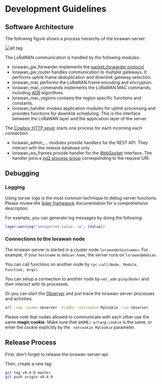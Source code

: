 # Development Guidelines

## Software Architecture

The following figure shows a process hierarchy of the lorawan-server:

![alt tag](https://raw.githubusercontent.com/gotthardp/lorawan-server/master/doc/images/software-architecture.png)

The LoRaWAN communication is handled by the following modules:
 * lorawan_gw_forwarder implements the
   [packet_forwarder protocol](https://github.com/Lora-net/packet_forwarder/blob/master/PROTOCOL.TXT)
 * lorawan_gw_router handles communication to multiple gateways. It performs uplink frame
   deduplication and downlink gateway selection.
 * lorawan_mac performs the LoRaWAN frame encoding and encryption.
 * lorawan_mac_commands implements the LoRaWAN MAC commands, including [ADR](ADR.md)
   algorithms.
 * lorawan_mac_regions contains the region specific functions and constants.
 * lorawan_handler invokes application modules for uplink processing and provides
   functions for downlink scheduling. This is the interface between the LoRaWAN layer
   and the application layer of the server.

The [Cowboy HTTP sever](https://ninenines.eu/docs/en/cowboy/2.0/guide/introduction/)
starts one process for each incoming each connection:
 * lorawan_admin_... modules provide handlers for the REST API. They interact with
   the mnesia database only.
 * lorawan_ws_frames provide handler for the [WebSocket](WebSockets.md) interface.
   The handler joins a [pg2 process group](http://erlang.org/doc/man/pg2.html)
   corresponding to the request URI.


## Debugging

### Logging

Using server logs is the most common technique to debug server functions.
Please review the [lager framework](https://github.com/basho/lager) documentation
for a comprehensive description.

For example, you can generate log messages by doing the following:
```erlang
lager:warning("unexpected value: ~w", [Value])
```

### Connections to the lorawan node

The lorawan-server is started in a cluster node `lorawan@<hostname>`. For example,
if your `hostname` is `debian.home`, the server runs on `lorawan@debian`.

You can call functions on another node by `rpc:call(Node, Module, Function, Args)`.

You can setup a connection to another node by `net_adm:ping(Node)` and then
interact with its processes.

Or you can start the [Observer](http://erlang.org/doc/apps/observer/observer_ug.html)
and just trace the lorawan-server processes and activities.

```bash
erl -smp -sname observer -hidden -setcookie MyCookie -run observer
```

Please note that nodes allowed to communicate with each other use the same
**magic cookie**. Make sure that `$HOME/.erlang.cookie` is the same, or
enter the cookie explicitly by the `-setcookie MyCookie` parameter.


## Release Process

First, don't forget to release the lorawan-server-api.

Then, create a new tag:

```bash
git tag v0.4.0 master
git push origin v0.4.0
```
